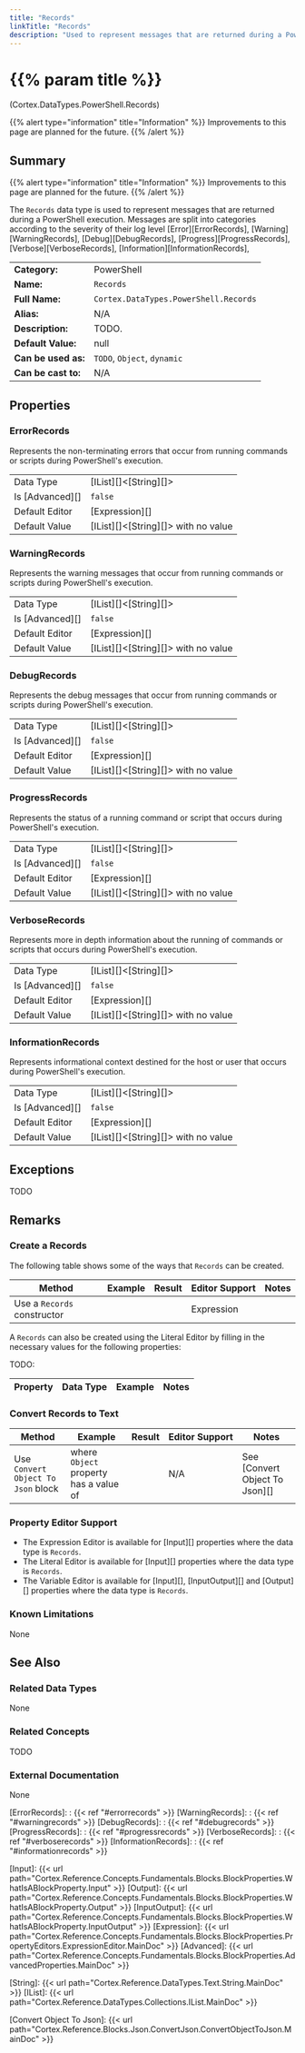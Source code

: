 ```yaml
---
title: "Records"
linkTitle: "Records"
description: "Used to represent messages that are returned during a PowerShell execution."
---
```


# {{% param title %}}

<p class="namespace">(Cortex.DataTypes.PowerShell.Records)</p>

{{% alert type="information" title="Information" %}} Improvements to this page are planned for the future. {{% /alert %}}

## Summary

{{% alert type="information" title="Information" %}} Improvements to this page are planned for the future. {{% /alert %}}

The `Records` data type is used to represent messages that are returned during a PowerShell execution. Messages are split into categories according to the severity of their log level [Error][ErrorRecords], [Warning][WarningRecords], [Debug][DebugRecords], [Progress][ProgressRecords], [Verbose][VerboseRecords], [Information][InformationRecords],

| | |
|-|-|
| **Category:**          | PowerShell|
| **Name:**              | `Records`                                      |
| **Full Name:**         | `Cortex.DataTypes.PowerShell.Records`         |
| **Alias:**             | N/A                                                    |
| **Description:**       | TODO. |
| **Default Value:**     | null                                                   |
| **Can be used as:**    | `TODO`, `Object`, `dynamic`                 |
| **Can be cast to:**    | N/A                                                    |

## Properties

### ErrorRecords

Represents the non-terminating errors that occur from running commands or scripts during PowerShell's execution.

| | |
|--------------------|---------------------------|
| Data Type | [IList][]&lt;[String][]&gt; |
| Is [Advanced][] | `false` |
| Default Editor | [Expression][] |
| Default Value | [IList][]&lt;[String][]&gt; with no value |

### WarningRecords

Represents the warning messages that occur from running commands or scripts during PowerShell's execution.

| | |
|--------------------|---------------------------|
| Data Type | [IList][]&lt;[String][]&gt; |
| Is [Advanced][] | `false` |
| Default Editor | [Expression][] |
| Default Value | [IList][]&lt;[String][]&gt; with no value |

### DebugRecords

Represents the debug messages that occur from running commands or scripts during PowerShell's execution.

| | |
|--------------------|---------------------------|
| Data Type | [IList][]&lt;[String][]&gt; |
| Is [Advanced][] | `false` |
| Default Editor | [Expression][] |
| Default Value | [IList][]&lt;[String][]&gt; with no value |

### ProgressRecords

Represents the status of a running command or script that occurs during PowerShell's execution.

| | |
|--------------------|---------------------------|
| Data Type | [IList][]&lt;[String][]&gt; |
| Is [Advanced][] | `false` |
| Default Editor | [Expression][] |
| Default Value | [IList][]&lt;[String][]&gt; with no value |

### VerboseRecords

Represents more in depth information about the running of commands or scripts that occurs during PowerShell's execution.

| | |
|--------------------|---------------------------|
| Data Type | [IList][]&lt;[String][]&gt; |
| Is [Advanced][] | `false` |
| Default Editor | [Expression][] |
| Default Value | [IList][]&lt;[String][]&gt; with no value |

### InformationRecords

Represents informational context destined for the host or user that occurs during PowerShell's execution.

| | |
|--------------------|---------------------------|
| Data Type | [IList][]&lt;[String][]&gt; |
| Is [Advanced][] | `false` |
| Default Editor | [Expression][] |
| Default Value | [IList][]&lt;[String][]&gt; with no value |

## Exceptions

TODO

## Remarks

### Create a Records

The following table shows some of the ways that `Records` can be created.

| Method | Example | Result | Editor&nbsp;Support | Notes |
|-|-|-|-|-|
| Use a `Records` constructor |  |  | Expression |  |

A `Records` can also be created using the Literal Editor by filling in the necessary values for the following properties:

TODO:

| Property | Data Type | Example | Notes |
|-|-|-|-|

### Convert Records to Text

| Method | Example | Result | Editor&nbsp;Support | Notes |
|-|-|-|-|-|
| Use `Convert Object To Json` block | where `Object` property has a value of  |  | N/A  | See [Convert Object To Json][] |

### Property Editor Support

- The Expression Editor is available for [Input][] properties where the data type is `Records`.
- The Literal Editor is available for [Input][] properties where the data type is `Records`.
- The Variable Editor is available for [Input][], [InputOutput][] and [Output][] properties where the data type is `Records`.

### Known Limitations

None

## See Also

### Related Data Types

None

### Related Concepts

TODO

### External Documentation

None

[ErrorRecords]: : {{< ref "#errorrecords" >}}
[WarningRecords]: : {{< ref "#warningrecords" >}}
[DebugRecords]: : {{< ref "#debugrecords" >}}
[ProgressRecords]: : {{< ref "#progressrecords" >}}
[VerboseRecords]: : {{< ref "#verboserecords" >}}
[InformationRecords]: : {{< ref "#informationrecords" >}}

[Input]: {{< url path="Cortex.Reference.Concepts.Fundamentals.Blocks.BlockProperties.WhatIsABlockProperty.Input" >}}
[Output]: {{< url path="Cortex.Reference.Concepts.Fundamentals.Blocks.BlockProperties.WhatIsABlockProperty.Output" >}}
[InputOutput]: {{< url path="Cortex.Reference.Concepts.Fundamentals.Blocks.BlockProperties.WhatIsABlockProperty.InputOutput" >}}
[Expression]: {{< url path="Cortex.Reference.Concepts.Fundamentals.Blocks.BlockProperties.PropertyEditors.ExpressionEditor.MainDoc" >}}
[Advanced]: {{< url path="Cortex.Reference.Concepts.Fundamentals.Blocks.BlockProperties.AdvancedProperties.MainDoc" >}}

[String]: {{< url path="Cortex.Reference.DataTypes.Text.String.MainDoc" >}}
[IList]: {{< url path="Cortex.Reference.DataTypes.Collections.IList.MainDoc" >}}

[Convert Object To Json]: {{< url path="Cortex.Reference.Blocks.Json.ConvertJson.ConvertObjectToJson.MainDoc" >}}
